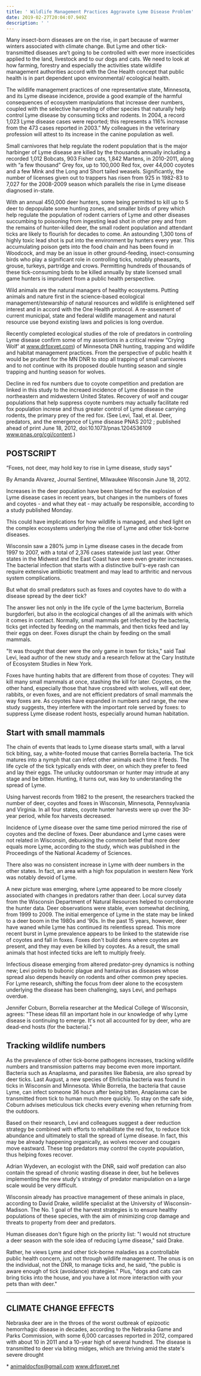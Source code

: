```yaml
---
title: ' Wildlife Management Practices Aggravate Lyme Disease Problem'
date: 2019-02-27T20:04:07.949Z
description: ' '
---
```

Many insect-born diseases are on the rise, in part because of warmer winters associated with climate change. But Lyme and other tick-transmitted diseases are’t going to be controlled with ever more insecticides applied to the land, livestock and to our dogs and cats. We need to look at how farming, forestry and especially the activities state wildlife management authorities accord with the One Health concept that public health is in part dependent upon environmental/ ecological health.

The wildlife management practices of one representative state, Minnesota, and its Lyme disease incidence, provide a good example of the harmful consequences of  ecosystem manipulations that increase deer numbers, coupled with the selective harvesting of other species that naturally help control Lyme disease by consuming ticks and rodents. In 2004, a record 1,023 Lyme disease cases were reported; this represents a 116% increase from the 473 cases reported in 2003.” My colleagues in the veterinary profession will attest to its increase in the canine population as well.

Small carnivores that help regulate the rodent population that is the major harbinger of Lyme disease are killed by the thousands annually including a recorded 1,012 Bobcats, 903 Fisher cats,  1,842 Martens, in 2010-2011, along with “a few thousand” Grey fox, up to 100,000 Red fox, over 44,000 coyotes and a few Mink and the Long and Short tailed weasels. Significantly, the number of licenses given out to trappers has risen from 925 in 1982-83 to 7,027 for the 2008-2009 season which parallels the rise in Lyme disease diagnosed in-state.

With an annual 450,000 deer hunters, some being permitted to kill up to 5 deer to depopulate some hunting zones, and smaller birds of prey which help regulate the population of rodent carriers of Lyme and other diseases succumbing to poisoning from ingesting lead shot in other prey and from the remains of hunter-killed deer, the small rodent population and attendant ticks are likely to flourish for decades to come. An astounding 1,300 tons of highly toxic lead shot is put into the environment by hunters every year. This accumulating poison gets into the food chain and has been found in Woodcock, and may be an issue in other ground-feeding, insect-consuming birds who play a significant role in controlling ticks, notably pheasants, grouse, turkeys, partridge and crows. Permitting hundreds of thousands of these tick-consuming birds to be killed annually by state licensed small game hunters is imprudent from a public health perspective. 

Wild animals are the natural managers of healthy ecosystems. Putting animals and nature first in the science-based ecological management/stewarship of natural resources and wildlife is enlightened self interest and in accord with the One Health protocol. A re-assesment of current municipal, state and federal wildlife management and natural resource use beyond existing laws and policies is long overdue.

Recently completed ecological studies of the role of predators in controling Lyme disease confirm some of my assertions in a critical review “Crying Wolf’ at www.drfoxvet.com) of Minnesota DNR hunting, trapping and wildlife and habitat management practices. From the perspective of public health it would be prudent for the MN DNR to stop all trapping of small carnivores and to not continue with its proposed double hunting season and single trapping and hunting season for wolves.

 Decline in red fox numbers due to coyote competition and predation are linked in this study to the increaed incidence of Lyme disease in the northeastern and midwestern United States. Recovery of wolf and cougar populations that help suppress coyote numbers may actually facilitate red fox population increse and thus greater control of Lyme disease carrying rodents, the primary prey of the red fox. (See Levi, Taal, et al.  Deer, predators, and the emergence of Lyme disease PNAS 2012 ; published ahead of print June 18, 2012, doi:10.1073/pnas.1204536109   www.pnas.org/cgi/content.)

## POSTSCRIPT

“Foxes, not deer, may hold key to rise in Lyme disease, study says”

By Amanda Alvarez, Journal Sentinel, Milwaukee Wisconsin June 18, 2012.

Increases in the deer population have been blamed for the explosion of Lyme disease cases in recent years, but changes in the numbers of foxes and coyotes - and what they eat - may actually be responsible, according to a study published Monday.

This could have implications for how wildlife is managed, and shed light on the complex ecosystems underlying the rise of Lyme and other tick-borne diseases.

Wisconsin saw a 280% jump in Lyme disease cases in the decade from 1997 to 2007, with a total of 2,376 cases statewide just last year. Other states in the Midwest and the East Coast have seen even greater increases. The bacterial infection that starts with a distinctive bull's-eye rash can require extensive antibiotic treatment and may lead to arthritic and nervous system complications.

But what do small predators such as foxes and coyotes have to do with a disease spread by the deer tick?

The answer lies not only in the life cycle of the Lyme bacterium, Borrelia burgdorferi, but also in the ecological changes of all the animals with which it comes in contact. Normally, small mammals get infected by the bacteria, ticks get infected by feeding on the mammals, and then ticks feed and lay their eggs on deer. Foxes disrupt the chain by feeding on the small mammals.

"It was thought that deer were the only game in town for ticks," said Taal Levi, lead author of the new study and a research fellow at the Cary Institute of Ecosystem Studies in New York.

Foxes have hunting habits that are different from those of coyotes: They will kill many small mammals at once, stashing the kill for later. Coyotes, on the other hand, especially those that have crossbred with wolves, will eat deer, rabbits, or even foxes, and are not efficient predators of small mammals the way foxes are. As coyotes have expanded in numbers and range, the new study suggests, they interfere with the important role served by foxes: to suppress Lyme disease rodent hosts, especially around human habitation.

## Start with small mammals

The chain of events that leads to Lyme disease starts small, with a larval tick biting, say, a white-footed mouse that carries Borrelia bacteria. The tick matures into a nymph that can infect other animals each time it feeds. The life cycle of the tick typically ends with deer, on which they prefer to feed and lay their eggs. The unlucky outdoorsman or hunter may intrude at any stage and be bitten. Hunting, it turns out, was key to understanding the spread of Lyme.

Using harvest records from 1982 to the present, the researchers tracked the number of deer, coyotes and foxes in Wisconsin, Minnesota, Pennsylvania and Virginia. In all four states, coyote hunter harvests were up over the 30-year period, while fox harvests decreased.

Incidence of Lyme disease over the same time period mirrored the rise of coyotes and the decline of foxes. Deer abundance and Lyme cases were not related in Wisconsin, debunking the common belief that more deer equals more Lyme, according to the study, which was published in the Proceedings of the National Academy of Sciences.

There also was no consistent increase in Lyme with deer numbers in the other states. In fact, an area with a high fox population in western New York was notably devoid of Lyme.

A new picture was emerging, where Lyme appeared to be more closely associated with changes in predators rather than deer. Local survey data from the Wisconsin Department of Natural Resources helped to corroborate the hunter data. Deer observations were stable, even somewhat declining, from 1999 to 2009. The initial emergence of Lyme in the state may be linked to a deer boom in the 1980s and '90s. In the past 15 years, however, deer have waned while Lyme has continued its relentless spread. This more recent burst in Lyme prevalence appears to be linked to the statewide rise of coyotes and fall in foxes. Foxes don't build dens where coyotes are present, and they may even be killed by coyotes. As a result, the small animals that host infected ticks are left to multiply freely.

Infectious disease emerging from altered predator-prey dynamics is nothing new; Levi points to bubonic plague and hantavirus as diseases whose spread also depends heavily on rodents and other common prey species. For Lyme research, shifting the focus from deer alone to the ecosystem underlying the disease has been challenging, says Levi, and perhaps overdue.

Jennifer Coburn, Borrelia researcher at the Medical College of Wisconsin, agrees: "These ideas fill an important hole in our knowledge of why Lyme disease is continuing to emerge. It's not all accounted for by deer, who are dead-end hosts (for the bacteria)."

## Tracking wildlife numbers

As the prevalence of other tick-borne pathogens increases, tracking wildlife numbers and transmission patterns may become even more important. Bacteria such as Anaplasma, and parasites like Babesia, are also spread by deer ticks. Last August, a new species of Ehrlichia bacteria was found in ticks in Wisconsin and Minnesota. While Borrelia, the bacteria that cause Lyme, can infect someone 36 hours after being bitten, Anaplasma can be transmitted from tick to human much more quickly. To stay on the safe side, Coburn advises meticulous tick checks every evening when returning from the outdoors.

Based on their research, Levi and colleagues suggest a deer reduction strategy be combined with efforts to rehabilitate the red fox, to reduce tick abundance and ultimately to stall the spread of Lyme disease. In fact, this may be already happening organically, as wolves recover and cougars move eastward. These top predators may control the coyote population, thus helping foxes recover.

Adrian Wydeven, an ecologist with the DNR, said wolf predation can also contain the spread of chronic wasting disease in deer, but he believes implementing the new study's strategy of predator manipulation on a large scale would be very difficult.

Wisconsin already has proactive management of these animals in place, according to David Drake, wildlife specialist at the University of Wisconsin-Madison. The No. 1 goal of the harvest strategies is to ensure healthy populations of these species, with the aim of minimizing crop damage and threats to property from deer and predators.

Human diseases don't figure high on the priority list: "I would not structure a deer season with the sole idea of reducing Lyme disease," said Drake.

Rather, he views Lyme and other tick-borne maladies as a controllable public health concern, just not through wildlife management. The onus is on the individual, not the DNR, to manage ticks and, he said, "the public is aware enough of tick (avoidance) strategies." Plus, "dogs and cats can bring ticks into the house, and you have a lot more interaction with your pets than with deer."

<hr>

## CLIMATE CHANGE EFFECTS

Nebraska deer are in the throes of the worst outbreak of epizootic hemorrhagic disease in decades, according to the Nebraska Game and Parks Commission, with some 6,000 carcasses reported in 2012, compared with about 10 in 2011 and a 10-year high of several hundred. The disease is transmitted to deer via biting midges, which are thriving amid the state's severe drought

\* [animaldocfox@gmail.com](mailto:animaldocfox@gmail.com)  www.drfoxvet.net
